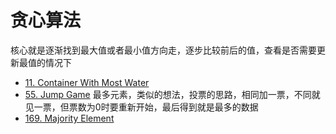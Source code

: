 # 贪心算法
核心就是逐渐找到最大值或者最小值方向走，逐步比较前后的值，查看是否需要更新最值的情况下

- [11. Container With Most Water](https://blog.csdn.net/qq_28350997/article/details/83018509)
- [55. Jump Game](https://mp.csdn.net/mdeditor/83066643#)
最多元素，类似的想法，投票的思路，相同加一票，不同就见一票，但票数为0时要重新开始，最后得到就是最多的数据
- [169. Majority Element](https://blog.csdn.net/qq_28350997/article/details/83047317)